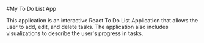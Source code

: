 #My To Do List App

This application is an interactive React To Do List Application that allows the user to add, edit, and delete tasks. The application also includes visualizations to describe the user's progress in tasks.
